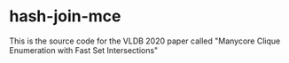 # hash-join-mce

This is the source code for the VLDB 2020 paper called "Manycore Clique Enumeration with Fast Set Intersections"

